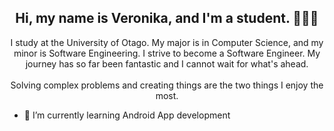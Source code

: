<h2 align="center">Hi, my name is Veronika, and I'm a student. 👋👩‍🎓</h2>
<p align="center">
  I study at the University of Otago. My major is in Computer Science, and my minor is Software Engineering.
  I strive to become a Software Engineer. My journey has so far been fantastic and I cannot wait for what's ahead.
  <br><br>
  Solving complex problems and creating things are the two things I enjoy the most.
</p> 

- 🌱 I’m currently learning Android App development

<!--
**veronika-luthar/veronika-luthar** is a ✨ _special_ ✨ repository because its `README.md` (this file) appears on your GitHub profile.

Here are some ideas to get you started:

- 🔭 I’m currently working on ...
- 🌱 I’m currently learning ...
- 👯 I’m looking to collaborate on ...
- 🤔 I’m looking for help with ...
- 💬 Ask me about ...
- 📫 How to reach me: ...
- 😄 Pronouns: ...
- ⚡ Fun fact: ...
-->
